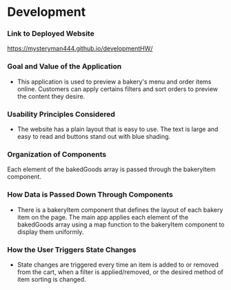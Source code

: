 # Development

### Link to Deployed Website
https://mysteryman444.github.io/developmentHW/

### Goal and Value of the Application
- This application is used to preview a bakery's menu and order items online. Customers can apply certains filters and sort orders to preview the content they desire.

### Usability Principles Considered
- The website has a plain layout that is easy to use. The text is large and easy to read and buttons stand out with blue shading.
### Organization of Components
Each  element of the bakedGoods array is passed through the bakeryItem component.

### How Data is Passed Down Through Components
- There is a bakeryItem component that defines the layout of each bakery item on the page. The main app applies each element of the bakedGoods array using a map function to the bakeryItem component to display them uniformly.

### How the User Triggers State Changes
- State changes are triggered every time an item is added to or removed from the cart, when a filter is applied/removed, or the desired method of item sorting is changed.


